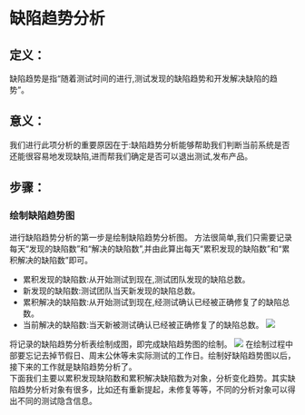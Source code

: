 # 缺陷趋势分析
## 定义：
缺陷趋势是指“随着测试时间的进行,测试发现的缺陷趋势和开发解决缺陷的趋势”。

## 意义：
我们进行此项分析的重要原因在于:缺陷趋势分析能够帮助我们判断当前系统是否还能很容易地发现缺陷,进而帮我们确定是否可以退出测试,发布产品。

## 步骤：
### 绘制缺陷趋势图
进行缺陷趋势分析的第一步是绘制缺陷趋势分析图。
方法很简单,我们只需要记录每天“发现的缺陷数”和“解决的缺陷数”,并由此算出每天“累积发现的缺陷数”和“累积解决的缺陷数”即可。   
- 累积发现的缺陷数:从开始测试到现在,测试团队发现的缺陷总数。
- 新发现的缺陷数:测试团队当天新发现的缺陷总数。
- 累积解决的缺陷数:从开始测试到现在,经测试确认已经被正确修复了的缺陷总数。
- 当前解决的缺陷数:当天新被测试确认已经被正确修复了的缺陷总数。
![](https://shen89s.github.io/resFiles/缺陷趋势分析表.jpg)

将记录的缺陷趋势分析表绘制成图，即完成缺陷趋势图的绘制。 
![](https://shen89s.github.io/resFiles/缺陷趋势分析图.jpg)
在绘制过程中部要忘记去掉节假日、周末公休等未实际测试的工作日。绘制好缺陷趋势图以后，接下来的工作就是缺陷趋势分析了。   
下面我们主要以累积发现缺陷数和累积解决缺陷数为对象，分析变化趋势。其实缺陷趋势分析对象有很多，比如还有重新提起，未修复等等，不同的分析对象可以得出不同的测试隐含信息。



